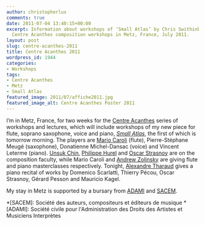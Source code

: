 ```yaml
---
author: christopherlux
comments: true
date: 2011-07-04 13:40:15+00:00
excerpt: Information about workshops of ‘Small Atlas’ by Chris Swithinbank at the
  Centre Acanthes composition workshops in Metz, France, July 2011.
layout: post
slug: centre-acanthes-2011
title: Centre Acanthes 2011
wordpress_id: 1944
categories:
- Workshops
tags:
- Centre Acanthes
- Metz
- Small Atlas
featured_image: 2011/07/affiche2011.jpg
featured_image_alt: Centre Acanthes Poster 2011
---
```


I’m in Metz, France, for two weeks for the [Centre Acanthes](http://www.acanthes.com/) series of workshops and lectures, which will include workshops of my new piece for flute, soprano saxophone, voice and piano, [_Small Atlas_](http://www.chrisswithinbank.net/2011/05/small-atlas/), the first of which is tomorrow morning. The players are [Mario Caroli](http://www.mariocaroli.it/) (flute), Pierre-Stéphane Meugé (saxophone), Donatienne Michel-Dansac (voice) and Vincent Leterme (piano). [Unsuk Chin](http://brahms.ircam.fr/composers/composer/847/), [Philippe Hurel](http://www.philippe-hurel.fr/) and [Oscar Strasnoy](http://www.oscarstrasnoy.info/) are on the composition faculty, while Mario Caroli and [Andrew Zolinsky](http://www.rcm.ac.uk/Studying/Professors+and+Faculties/ProfessorDetails?staff_code=5325) are giving flute and piano masterclasses respectively. Tonight, [Alexandre Tharaud](http://www.alexandretharaud.com/) gives a piano recital of works by Domenico Scarlatti, Thierry Pécou, Oscar Strasnoy, Gérard Pesson and Mauricio Kagel.

My stay in Metz is supported by a bursary from [ADAMI](http://www.adami.fr/) and [SACEM](http://www.sacem.fr/).

  *[SACEM]: Société des auteurs, compositeurs et éditeurs de musique
  *[ADAMI]: Société civile pour l'Administration des Droits des Artistes et Musiciens Interprètes
